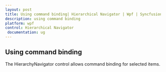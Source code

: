 ```yaml
---
layout: post
title: Using command binding| Hierarchical Navigator | Wpf | Syncfusion
description: using command binding
platform: wpf
control: Hierarchical Navigator
 documentation: ug
---
```


## Using command binding

The HierarchyNavigator control allows command binding for selected items.



